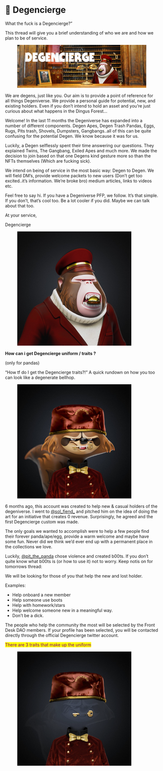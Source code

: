 # 🏁 Degencierge

What the fuck is a Degencierge?”&#x20;



This thread will give you a brief understanding of who we are and how we plan to be of service.

<figure><img src="../.gitbook/assets/image.png" alt=""><figcaption></figcaption></figure>

We are degens, just like you. Our aim is to provide a point of reference for all things Degeniverse. We provide a personal guide for potential, new, and existing holders. Even if you don’t intend to hold an asset and you’re just curious about what happens in the Dingus Forest…

Welcome! In the last 11 months the Degeniverse has expanded into a number of different components. Degen Apes, Degen Trash Pandas, Eggs, Rugs, Pits trash, Shovels, Dumpsters, Gangbangs..all of this can be quite confusing for the potential Degen. We know because it was for us.

Luckily, a Degen selflessly spent their time answering our questions. They explained Twins, The Gangbang, Exiled Apes and much more. We made the decision to join based on that one Degens kind gesture more so than the NFTs themselves (Which are fucking sick).

We intend on being of service in the most basic way: Degen to Degen. We will field DM’s, provide welcome packets to new users (Don’t get too excited..it’s information. We’re broke bro) medium articles, links to videos etc.

Feel free to say hi. If you have a Degeniverse PFP, we follow. It’s that simple. If you don’t, that’s cool too. Be a lot cooler if you did. Maybe we can talk about that too.

At your service,

Degencierge

<figure><img src="../.gitbook/assets/image (2).png" alt="" width="375"><figcaption></figcaption></figure>

**How can i get Degencierge uniform / traits ?**

(only for pandas)



“How tf do I get the Degencierge traits?!” A quick rundown on how you too can look like a degenerate bellhop.&#x20;

<figure><img src="../.gitbook/assets/image (3).png" alt="" width="375"><figcaption></figcaption></figure>

6 months ago, this account was created to help new & casual holders of the degeniverse. I went to [@sol\_fiend\_](https://twitter.com/sol\_fiend\_?ref\_src=twsrc%5Etfw%7Ctwcamp%5Etweetembed%7Ctwterm%5E1596330669172740097%7Ctwgr%5E%7Ctwcon%5Es1\_\&ref\_url=notion%3A%2F%2Fwww.notion.so%2Fflawks%2FCupcake-3cb3609f863443859711f83d439a97a9) and pitched him on the idea of doing the art for an initiative that creates 0 revenue. Surprisingly, he agreed and the first Degencierge custom was made.

The only goals we wanted to accomplish were to help a few people find their forever panda/ape/egg, provide a warm welcome and maybe have some fun. Never did we think we’d ever end up with a permanent place in the collections we love.[\
](https://twitter.com/Degencierge/status/1596330677410009089/photo/1?ref\_src=twsrc%5Etfw%7Ctwcamp%5Etweetembed%7Ctwterm%5E1596330683445948416%7Ctwgr%5E%7Ctwcon%5Es2\_\&ref\_url=notion%3A%2F%2Fwww.notion.so%2Fflawks%2FCupcake-3cb3609f863443859711f83d439a97a9)

Luckily, [@pit\_the\_panda](https://twitter.com/pit\_the\_panda?ref\_src=twsrc%5Etfw%7Ctwcamp%5Etweetembed%7Ctwterm%5E1596330683445948416%7Ctwgr%5E%7Ctwcon%5Es1\_\&ref\_url=notion%3A%2F%2Fwww.notion.so%2Fflawks%2FCupcake-3cb3609f863443859711f83d439a97a9) chose violence and created b00ts. If you don’t quite know what b00ts is (or how to use it) not to worry. Keep notis on for tomorrows thread:



We will be looking for those of you that help the new and lost holder.&#x20;

Examples: &#x20;

* Help onboard a new member &#x20;
* Help someone use boots &#x20;
* Help with homework/stars &#x20;
* Help welcome someone new in a meaningful way. &#x20;
* Don’t be a dick.



The people who help the community the most will be selected by the Front Desk DAO members. If your profile has been selected, you will be contacted directly through the official Degencierge twitter account.

<mark style="color:purple;">There are 3 traits that make up the uniform</mark>

<figure><img src="../.gitbook/assets/dtp.png" alt="" width="375"><figcaption></figcaption></figure>
